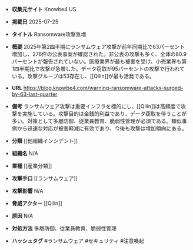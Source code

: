- **収集元サイト**
Knowbe4 US

- **掲載日**
2025-07-25

- **タイトル**
Ransomware攻撃急増

- **概要**
2025年第2四半期にランサムウェア攻撃が前年同期比で63パーセント増加し、276件の公表事案が確認された。非公表の攻撃も多く、全体の80.9パーセントが報告されていない。医療業界が最も被害を受け、小売業界も第1四半期比で攻撃が急増した。データ窃取が95パーセントの攻撃で行われている。攻撃グループは53存在し、[[Qilin]]が最も活発である。

- **URL**
https://blog.knowbe4.com/warning-ransomware-attacks-surged-by-63-last-quarter

- **備考**
ランサムウェア攻撃は重要インフラを標的にし、[[Qilin]]は高頻度で攻撃を実施している。攻撃目的は金銭的利益であり、データ窃取を伴うことが多い。対策として多層防御、従業員教育、脆弱性管理が必須である。類似事例から迅速な対応が被害軽減に有効であり、今後も攻撃は増加傾向にある。

- **分類**
[[他組織インシデント]]

- **組織名**
N/A

- **業種**
[[産業分類]]

- **攻撃手口**
[[ランサムウェア]]

- **攻撃影響**
N/A

- **脅威アクター**
[[Qilin]]

- **原因**
N/A

- **対処方法**
多層防御、従業員教育、脆弱性管理

- **ハッシュタグ**
#ランサムウェア #セキュリティ #注意喚起
